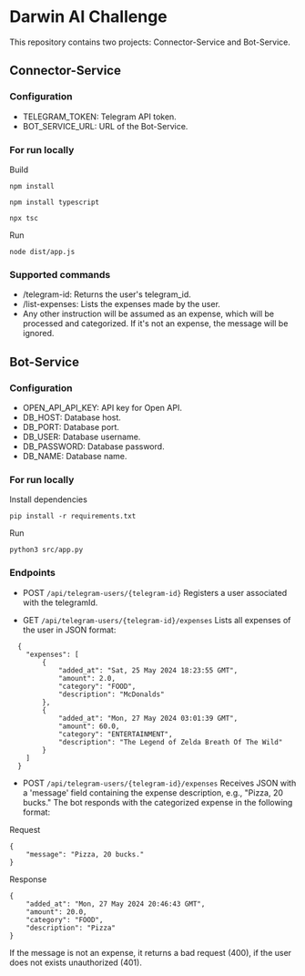# Darwin AI Challenge
This repository contains two projects: Connector-Service and Bot-Service.
## Connector-Service
### Configuration
* TELEGRAM_TOKEN: Telegram API token.
* BOT_SERVICE_URL: URL of the Bot-Service.

### For run locally
Build

`npm install`

`npm install typescript`

`npx tsc`

Run

`node dist/app.js `

### Supported commands
* /telegram-id: Returns the user's telegram_id.
* /list-expenses: Lists the expenses made by the user.
* Any other instruction will be assumed as an expense, which will be processed and categorized. If it's not an expense, the message will be ignored.

## Bot-Service
### Configuration
* OPEN_API_API_KEY: API key for Open API.
* DB_HOST: Database host.
* DB_PORT: Database port.
* DB_USER: Database username.
* DB_PASSWORD: Database password.
* DB_NAME: Database name.

### For run locally
Install dependencies

`pip install -r requirements.txt`

Run

`python3 src/app.py`

### Endpoints
* POST `/api/telegram-users/{telegram-id}` Registers a user associated with the telegramId.

* GET `/api/telegram-users/{telegram-id}/expenses` Lists all expenses of the user in JSON format:
```
  {
    "expenses": [
        {
            "added_at": "Sat, 25 May 2024 18:23:55 GMT",
            "amount": 2.0,
            "category": "FOOD",
            "description": "McDonalds"
        },
        {
            "added_at": "Mon, 27 May 2024 03:01:39 GMT",
            "amount": 60.0,
            "category": "ENTERTAINMENT",
            "description": "The Legend of Zelda Breath Of The Wild"
        }
    ]
  }
```
* POST `/api/telegram-users/{telegram-id}/expenses` Receives JSON with a 'message' field containing the expense description, e.g., "Pizza, 20 bucks." The bot responds with the categorized expense in the following format:

Request
``` 
{
    "message": "Pizza, 20 bucks."
}
```

Response
``` 
{
    "added_at": "Mon, 27 May 2024 20:46:43 GMT",
    "amount": 20.0,
    "category": "FOOD",
    "description": "Pizza"
}
```

If the message is not an expense, it returns a bad request (400), if the user does not exists unauthorized (401).
